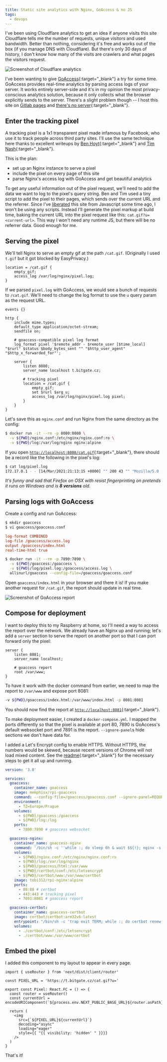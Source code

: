 ```yaml
---
title: Static site analytics with Nginx, GoAccess & no JS
tags:
  - devops
---
```

I've been using Cloudflare analytics to get an idea if anyone visits this site
Cloudflare tells me the number of requests, unique visitors and used bandwidth.
Better than nothing, considering it's free and works out of the box (if you manage DNS with Cloudflare).
But there's only 30 days of history, I don't know how many of the visits are crawlers and what pages the visitors request.

![Screenshot of Cloudflare analytics](/assets/images/cloudflare-analytics.png)

I've been wanting to give [GoAccess](https://goaccess.io/){:target="_blank"} a try for some time.
GoAccess provides real-time analytics by parsing access logs of your server.
It works entirely server-side and it's in my opinion the most privacy-conscious analytics solution, because it only collects what the browser explicitly sends to the server.
There's a slight problem though -- I host this site on [Gitlab pages](/gitlab-pages-dev-env) and [there's no server](https://www.yourofficeanywhere.co.uk/wp-content/uploads/2019/07/Cloud-Definitionn-2.png){:target="_blank"}.

## Enter the tracking pixel

A tracking pixel is a 1x1 transparent pixel made infamous by Facebook, who use it to track people across third party sites.
I'll use the same technique here thanks to excellent writeups by [Ben Hoyt](https://benhoyt.com/writings/replacing-google-analytics/){:target="_blank"} and [Tim Nash](https://timnash.co.uk/pixel-tracking-with-nginx-a-tiny-bit-of-javascript/){:target="_blank"}.

This is the plan:

- set up an Nginx instance to serve a pixel
- include the pixel on every page of this site
- parse Nginx's access log with GoAccess and get beautiful analytics

To get any useful information out of the pixel request, we'll need to add the data we want to log to the pixel's query string.
Ben and Tim used a tiny script to add the pixel to their pages, which sends over the current URL and the referrer.
Since I've [liberated](/making-of-this-blog#no-js) this site from Javascript some time ago, I won't be using any scripts.
Instead I'll generate the pixel markup at build time, baking the current URL into the pixel request like this: `cat.gif?u=<current-url>`.
This way I won't need any runtime JS, but there will be no referrer data.
Good enough for me.

## Serving the pixel

We'll tell Nginx to serve an empty gif at the path `/cat.gif`.
(Originally I used `t.gif` but it got blocked by EasyPrivacy.)

```nginx
location = /cat.gif {
    empty_gif;
    access_log /var/log/nginx/pixel.log;
}
```

If we parsed `pixel.log` with GoAccess, we would see a bunch of requests to `/cat.gif`.
We'll need to change the log format to use the `u` query param as the request URL.

```nginx
events {}

http {
    include mime.types;
    default_type application/octet-stream;
    sendfile on;

    # goaccess-compatible pixel log format
    log_format pixel '$remote_addr - $remote_user [$time_local] "$rurl" $status $body_bytes_sent "" "$http_user_agent" "$http_x_forwarded_for"';

    server {
        listen 8080;
        server_name localhost t.bitgate.cz;

        # tracking pixel
        location = /cat.gif {
            empty_gif;
            set $rurl $arg_u;
            access_log /var/log/nginx/pixel.log pixel;
        }
    }
}
```

Let's save this as `nginx.conf` and run Nginx from the same directory as the config:

```bash
$ docker run -it --rm -p 8080:8080 \
  -v ${PWD}/nginx.conf:/etc/nginx/nginx.conf:ro \
  -v ${PWD}/log:/var/log/nginx nginx:alpine
```

If you open [`http://localhost:8080/cat.gif`](http://localhost:8080/cat.gif){:target="_blank"}, there should be a record like the following in the pixel's log:

```bash
$ cat log/pixel.log
172.17.0.1 - - [14/Mar/2021:21:13:15 +0000] "" 200 43 "" "Mozilla/5.0 (Windows NT 10.0; rv:78.0) Gecko/20100101 Firefox/78.0" "-"
```

_It's funny and sad that Firefox on OSX with resist fingerprinting on pretends it runs on Windows and is **8&nbsp;versions** old._

## Parsing logs with GoAccess

Create a config and run GoAccess:

```bash
$ mkdir goaccess
$ vi goaccess/goaccess.conf
```

```conf
log-format COMBINED
log-file /goaccess/access.log
output /goaccess/index.html
real-time-html true
```

```bash
$ docker run -it --rm -p 7890:7890 \
  -v ${PWD}/goaccess:/goaccess \
  -v ${PWD}/log/pixel.log:/goaccess/access.log \
  allinurl/goaccess --config-file=/goaccess/goaccess.conf
```

Open `goaccess/index.html` in your browser and there it is!
If you make another request for `/cat.gif`, the report should update in real time.

![Screenshot of GoAccess report](/assets/images/goaccess-report.png)

## Compose for deployment

I want to deploy this to my Raspberry at home, so I'll need a way to access the report over the network.
We already have an Nginx up and running; let's add a `server` section to serve the report on another port so that I can port forward only the pixel:

```nginx
server {
    listen 8081;
    server_name localhost;

    # goaccess report
    root /var/www;
}
```

To have it work with the docker command from earlier, we need to map the report to `/var/www` and expose port 8081:

```bash
-v ${PWD}/goaccess/index.html:/var/www/index.html -p 8081:8081
```

You should now find the report at [`http://localhost:8081`](http://localhost:8081){:target="_blank"}.

To make deployment easier, I created a `docker-compose.yml`.
I mapped the ports differently so that the pixel is available at port 80, 7890 is GoAccess's default websocket port and 7891 is the report.
`--ignore-panel`s hide sections we don't have data for.

I added a Let's Encrypt config to enable HTTPS.
Without HTTPS, the numbers would be skewed, because recent versions of Chrome will not load mixed content.
See the [readme](https://github.com/kessl/static-pixel-tracking){:target="_blank"} for the necessary steps to get it all up and running.

```yaml
version: '3.8'

services:
  goaccess:
    container_name: goaccess
    image: memphisx/rpi-goaccess
    command: --config-file=/goaccess/goaccess.conf --ignore-panel=REQUESTS_STATIC --ignore-panel=REFERRERS --ignore-panel=REFERRING_SITES --ignore-panel=KEYPHRASES --ignore-panel=STATUS_CODES --ignore-panel=NOT_FOUND
    environment:
      - TZ=Europe/Prague
    volumes:
      - ${PWD}/goaccess:/goaccess
      - ${PWD}/log:/log
    ports:
      - 7890:7890 # goaccess websocket

  goaccess-nginx:
    container_name: goaccess-nginx
    command: '/bin/sh -c ''while :; do sleep 6h & wait $${!}; nginx -s reload; done & nginx -g "daemon off;"'''
    volumes:
      - ${PWD}/nginx.conf:/etc/nginx/nginx.conf:ro
      - ${PWD}/log:/var/log/nginx
      - ${PWD}/goaccess/html:/var/www
      - ${PWD}/certbot/conf:/etc/letsencrypt
      - ${PWD}/certbot/www:/var/www/certbot
    image: tobi312/rpi-nginx:alpine
    ports:
      - 80:80 # certbot
      - 443:443 # tracking pixel
      - 7891:8081 # goaccess report

  goaccess-certbot:
    container_name: goaccess-certbot
    image: certbot/certbot:arm32v6-latest
    entrypoint: "/bin/sh -c 'trap exit TERM; while :; do certbot renew; sleep 12h & wait $${!}; done;'"
    volumes:
      - ./certbot/conf:/etc/letsencrypt
      - ./certbot/www:/var/www/certbot
```

## Embed the pixel

I added this component to my layout to appear in every page.

```tsx
import { useRouter } from 'next/dist/client/router'

const PIXEL_URL = 'https://t.bitgate.cz/cat.gif?u='

export const Pixel: React.FC = () => {
  const router = useRouter()
  const currentUrl = encodeURIComponent(`${process.env.NEXT_PUBLIC_BASE_URL}${router.asPath}`)

  return (
    <img
      src={`${PIXEL_URL}${currentUrl}`}
      decoding="async"
      loading="eager"
      style={{ "{{ visibility: 'hidden' " }}}}
    />
  )
}
```

That's it!
